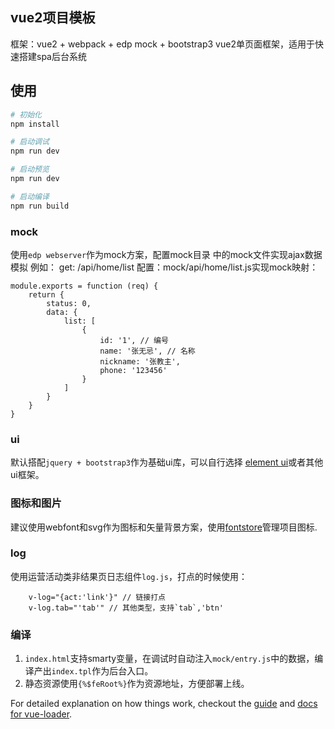 vue2项目模板
---

框架：vue2 + webpack + edp mock + bootstrap3
vue2单页面框架，适用于快速搭建spa后台系统

## 使用

``` bash
# 初始化
npm install

# 启动调试
npm run dev

# 启动预览
npm run dev

# 启动编译
npm run build
```

### mock
使用`edp webserver`作为mock方案，配置mock目录 中的mock文件实现ajax数据模拟
例如：
get: /api/home/list
配置：mock/api/home/list.js实现mock映射：
```
module.exports = function (req) {
    return {
        status: 0,
        data: {
            list: [
                {
                    id: '1', // 编号
                    name: '张无忌', // 名称
                    nickname: '张教主',
                    phone: '123456'
                }
            ]
        }
    }
}
```
### ui
默认搭配`jquery + bootstrap3`作为基础ui库，可以自行选择 [element ui](https://github.com/ElemeFE/element)或者其他ui框架。

### 图标和图片
建议使用webfont和svg作为图标和矢量背景方案，使用[fontstore](http://fontstore.baidu.com/)管理项目图标.

### log
使用运营活动类非结果页日志组件`log.js`，打点的时候使用：

```
    v-log="{act:'link'}" // 链接打点
    v-log.tab="'tab'" // 其他类型，支持`tab`,'btn'
```

### 编译
1. `index.html`支持smarty变量，在调试时自动注入`mock/entry.js`中的数据，编译产出`index.tpl`作为后台入口。
2. 静态资源使用`{%$feRoot%}`作为资源地址，方便部署上线。

For detailed explanation on how things work, checkout the [guide](http://vuejs-templates.github.io/webpack/) and [docs for vue-loader](http://vuejs.github.io/vue-loader).

